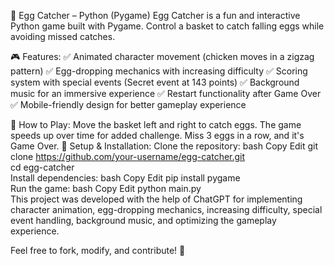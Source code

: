 🥚 Egg Catcher – Python (Pygame)
Egg Catcher is a fun and interactive Python game built with Pygame. Control a basket to catch falling eggs while avoiding missed catches.

🎮 Features:
✅ Animated character movement (chicken moves in a zigzag pattern)
✅ Egg-dropping mechanics with increasing difficulty
✅ Scoring system with special events (Secret event at 143 points)
✅ Background music for an immersive experience
✅ Restart functionality after Game Over
✅ Mobile-friendly design for better gameplay experience

📌 How to Play:
Move the basket left and right to catch eggs.
The game speeds up over time for added challenge.
Miss 3 eggs in a row, and it's Game Over.
🔧 Setup & Installation:
Clone the repository:
bash
Copy
Edit
git clone https://github.com/your-username/egg-catcher.git  
cd egg-catcher  
Install dependencies:
bash
Copy
Edit
pip install pygame  
Run the game:
bash
Copy
Edit
python main.py  
This project was developed with the help of ChatGPT for implementing character animation, egg-dropping mechanics, increasing difficulty, special event handling, background music, and optimizing the gameplay experience.

Feel free to fork, modify, and contribute! 🚀

